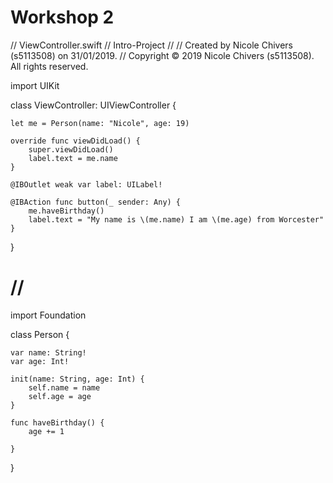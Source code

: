 # Workshop 2

//  ViewController.swift
//  Intro-Project
//
//  Created by Nicole Chivers (s5113508) on 31/01/2019.
//  Copyright © 2019 Nicole Chivers (s5113508). All rights reserved.

import UIKit

class ViewController: UIViewController {

    let me = Person(name: "Nicole", age: 19)
    
    override func viewDidLoad() {
        super.viewDidLoad()
        label.text = me.name
    }
    
    @IBOutlet weak var label: UILabel!
    
    @IBAction func button(_ sender: Any) {
        me.haveBirthday()
        label.text = "My name is \(me.name) I am \(me.age) from Worcester"
    }
    
}

# //

import Foundation

class Person {
    
    var name: String!
    var age: Int!
    
    init(name: String, age: Int) {
        self.name = name
        self.age = age
    }
    
    func haveBirthday() {
        age += 1
        
    }
    
}
